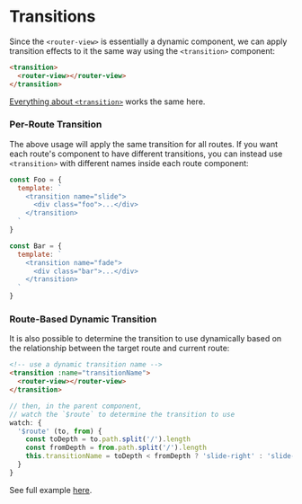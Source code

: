 # Transitions

Since the `<router-view>` is essentially a dynamic component, we can apply transition effects to it the same way using the `<transition>` component:

``` html
<transition>
  <router-view></router-view>
</transition>
```

[Everything about `<transition>`](http://vuejs.org/guide/transitions.html) works the same here.

### Per-Route Transition

The above usage will apply the same transition for all routes. If you want each route's component to have different transitions, you can instead use `<transition>` with different names inside each route component:

``` js
const Foo = {
  template: `
    <transition name="slide">
      <div class="foo">...</div>
    </transition>
  `
}

const Bar = {
  template: `
    <transition name="fade">
      <div class="bar">...</div>
    </transition>
  `
}
```

### Route-Based Dynamic Transition

It is also possible to determine the transition to use dynamically based on the relationship between the target route and current route:

``` html
<!-- use a dynamic transition name -->
<transition :name="transitionName">
  <router-view></router-view>
</transition>
```

``` js
// then, in the parent component,
// watch the `$route` to determine the transition to use
watch: {
  '$route' (to, from) {
    const toDepth = to.path.split('/').length
    const fromDepth = from.path.split('/').length
    this.transitionName = toDepth < fromDepth ? 'slide-right' : 'slide-left'
  }
}
```

See full example [here](https://github.com/vuejs/vue-router/blob/dev/examples/transitions/app.js).
